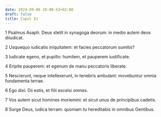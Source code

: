 ```yaml
---
date: 2024-09-06 20:00:53+02:00
draft: false
title: Caput 81
---
```





1 Psalmus Asaph. Deus stetit in synagoga deorum: in medio autem deos diiudicat.

2 Usquequo iudicatis iniquitatem: et facies peccatorum sumitis?

3 Iudicate egeno, et pupillo: humilem, et pauperem iustificate.

4 Eripite pauperem: et egenum de manu peccatoris liberate.

5 Nescierunt, neque intellexerunt, in tenebris ambulant: movebuntur omnia fundamenta terrae.

6 Ego dixi: Dii estis, et filii excelsi omnes.

7 Vos autem sicut homines moriemini: et sicut unus de principibus cadetis.

8 Surge Deus, iudica terram: quoniam tu hereditabis in omnibus Gentibus.

